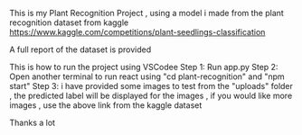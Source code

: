 This is my Plant Recognition Project , using a model i made from the plant recognition dataset from kaggle
https://www.kaggle.com/competitions/plant-seedlings-classification

A full report of the dataset is provided

This is how to run the project using VSCodee
Step 1: Run app.py 
Step 2: Open another terminal to run react using "cd plant-recognition" and "npm start"
Step 3: i have provided some images to test from the "uploads" folder , the predicted label will be displayed for the images , if you would like more images , use the above link from the kaggle dataset

Thanks a lot 
